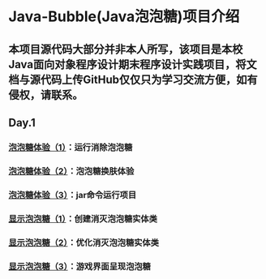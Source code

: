 # Java-Bubble(Java泡泡糖)项目介绍

## 本项目源代码大部分并非本人所写，该项目是本校Java面向对象程序设计期末程序设计实践项目，将文档与源代码上传GitHub仅仅只为学习交流方便，如有侵权，请联系。



## Day.1

### [泡泡糖体验（1）](https://github.com/Rylaris/Java-Bubble/blob/master/1.%E6%B3%A1%E6%B3%A1%E7%B3%96%E4%BD%93%E9%AA%8C/%E6%B3%A1%E6%B3%A1%E7%B3%96%E4%BD%93%E9%AA%8C1.md)：运行消除泡泡糖

### [泡泡糖体验（2）](https://github.com/Rylaris/Java-Bubble/blob/master/1.%E6%B3%A1%E6%B3%A1%E7%B3%96%E4%BD%93%E9%AA%8C/%E6%B3%A1%E6%B3%A1%E7%B3%96%E4%BD%93%E9%AA%8C2.md)：泡泡糖换肤体验

### [泡泡糖体验（3）](https://github.com/Rylaris/Java-Bubble/blob/master/1.%E6%B3%A1%E6%B3%A1%E7%B3%96%E4%BD%93%E9%AA%8C/%E6%B3%A1%E6%B3%A1%E7%B3%96%E4%BD%93%E9%AA%8C3.md)：jar命令运行项目

### [显示泡泡糖（1）](https://github.com/Rylaris/Java-Bubble/blob/master/2.%E6%98%BE%E7%A4%BA%E6%B3%A1%E6%B3%A1%E7%B3%96/%E6%98%BE%E7%A4%BA%E6%B3%A1%E6%B3%A1%E7%B3%961.md)：创建消灭泡泡糖实体类

### [显示泡泡糖（2）](https://github.com/Rylaris/Java-Bubble/blob/master/2.%E6%98%BE%E7%A4%BA%E6%B3%A1%E6%B3%A1%E7%B3%96/%E6%98%BE%E7%A4%BA%E6%B3%A1%E6%B3%A1%E7%B3%962.md)：优化消灭泡泡糖实体类

### [显示泡泡糖（3）](https://github.com/Rylaris/Java-Bubble/blob/master/2.%E6%98%BE%E7%A4%BA%E6%B3%A1%E6%B3%A1%E7%B3%96/%E6%98%BE%E7%A4%BA%E6%B3%A1%E6%B3%A1%E7%B3%963.md)：游戏界面呈现泡泡糖
